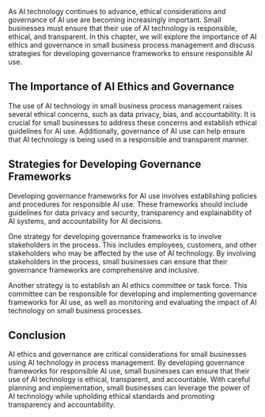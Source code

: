 
As AI technology continues to advance, ethical considerations and governance of AI use are becoming increasingly important. Small businesses must ensure that their use of AI technology is responsible, ethical, and transparent. In this chapter, we will explore the importance of AI ethics and governance in small business process management and discuss strategies for developing governance frameworks to ensure responsible AI use.

The Importance of AI Ethics and Governance
------------------------------------------

The use of AI technology in small business process management raises several ethical concerns, such as data privacy, bias, and accountability. It is crucial for small businesses to address these concerns and establish ethical guidelines for AI use. Additionally, governance of AI use can help ensure that AI technology is being used in a responsible and transparent manner.

Strategies for Developing Governance Frameworks
-----------------------------------------------

Developing governance frameworks for AI use involves establishing policies and procedures for responsible AI use. These frameworks should include guidelines for data privacy and security, transparency and explainability of AI systems, and accountability for AI decisions.

One strategy for developing governance frameworks is to involve stakeholders in the process. This includes employees, customers, and other stakeholders who may be affected by the use of AI technology. By involving stakeholders in the process, small businesses can ensure that their governance frameworks are comprehensive and inclusive.

Another strategy is to establish an AI ethics committee or task force. This committee can be responsible for developing and implementing governance frameworks for AI use, as well as monitoring and evaluating the impact of AI technology on small business processes.

Conclusion
----------

AI ethics and governance are critical considerations for small businesses using AI technology in process management. By developing governance frameworks for responsible AI use, small businesses can ensure that their use of AI technology is ethical, transparent, and accountable. With careful planning and implementation, small businesses can leverage the power of AI technology while upholding ethical standards and promoting transparency and accountability.
